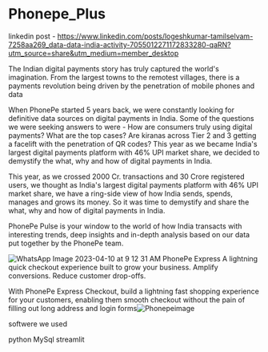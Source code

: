 # Phonepe_Plus

linkedin post - https://www.linkedin.com/posts/logeshkumar-tamilselvam-7258aa269_data-data-india-activity-7055012271172833280-qaRN?utm_source=share&utm_medium=member_desktop



The Indian digital payments story has truly captured the world's imagination. From the largest towns to the remotest villages, there is a payments revolution being driven by the penetration of mobile phones and data

When PhonePe started 5 years back, we were constantly looking for definitive data sources on digital payments in India. Some of the questions we were seeking answers to were - How are consumers truly using digital payments? What are the top cases? Are kiranas across Tier 2 and 3 getting a facelift with the penetration of QR codes?
This year as we became India's largest digital payments platform with 46% UPI market share, we decided to demystify the what, why and how of digital payments in India.

This year, as we crossed 2000 Cr. transactions and 30 Crore registered users, we thought as India's largest digital payments platform with 46% UPI market share, we have a ring-side view of how India sends, spends, manages and grows its money. So it was time to demystify and share the what, why and how of digital payments in India.

PhonePe Pulse is your window to the world of how India transacts with interesting trends, deep insights and in-depth analysis based on our data put together by the PhonePe team.

![WhatsApp Image 2023-04-10 at 9 12 31 AM](https://user-images.githubusercontent.com/125792268/233306850-892f384e-7c1a-4ba3-9bf8-fb1d1d34010e.jpeg)
PhonePe Express
A lightning quick checkout experience built to grow your business.
Amplify conversions. Reduce customer drop-offs.

With PhonePe Express Checkout, build a lightning fast shopping experience for your customers, enabling them smooth checkout without the pain of filling out long address and login forms![Phonepeimage](https://user-images.githubusercontent.com/125792268/233307182-e6c3d841-4a26-4d4d-8af1-4e269bfafeae.jpeg)


softwere we used

python
MySql
streamlit
